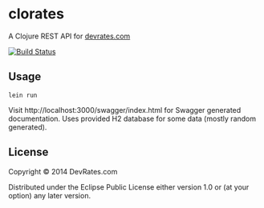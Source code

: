 # clorates

A Clojure REST API for [devrates.com](http://devrates.com)

[![Build Status](https://api.travis-ci.org/pjagielski/clorates.png)](https://travis-ci.org/pjagielski/clorates)


## Usage

```lein run```

Visit http://localhost:3000/swagger/index.html for Swagger generated documentation.
Uses provided H2 database for some data (mostly random generated).

## License

Copyright © 2014 DevRates.com

Distributed under the Eclipse Public License either version 1.0 or (at
your option) any later version.
